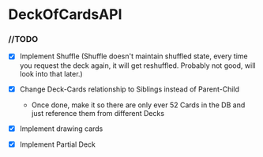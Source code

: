 # DeckOfCardsAPI

### //TODO
- [x] Implement Shuffle (Shuffle doesn't maintain shuffled state, every time you request the deck again, it will get reshuffled. Probably not good, will look into that later.)
- [x] Change Deck-Cards relationship to Siblings instead of Parent-Child
  - Once done, make it so there are only ever 52 Cards in the DB and just reference them from different Decks
- [x] Implement drawing cards
- [x] Implement Partial Deck


